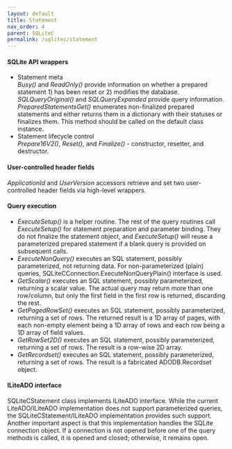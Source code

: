 ```yaml
---
layout: default
title: Statement
nav_order: 4
parent: SQLiteC
permalink: /sqlitec/statement
---
```


#### SQLite API wrappers

* Statement meta  
  *Busy()* and *ReadOnly()* provide information on whether a prepared statement 1) has been reset or 2) modifies the database.  
  *SQLQueryOriginal()* and *SQLQueryExpanded* provide query information.
  *PreparedStatementsGet()* enumerates non-finalized prepared statements and either returns them in a dictionary with their statuses or finalizes them. This method should be called on the default class instance.  
* Statement lifecycle control  
  *Prepare16V2()*, *Reset()*, and *Finalize()* - constructor, resetter, and destructor.  

#### User-controlled header fields

*ApplicationId* and *UserVersion* accessors retrieve and set two user-controlled header fields via high-level wrappers.

#### Query execution

* *ExecuteSetup()* is a helper routine. The rest of the query routines call *ExecuteSetup()* for statement preparation and parameter binding. They do not finalize the statement object, and *ExecuteSetup()* will reuse a parameterized prepared statement if a blank query is provided on subsequent calls.
* *ExecuteNonQuery()* executes an SQL statement, possibly parameterized, not returning data. For non-parameterized (plain) queries, SQLiteCConnection.ExecuteNonQueryPlain() interface is used.
* *GetScalar()* executes an SQL statement, possibly parameterized, returning a scalar value. The actual query may return more than one row/column, but only the first field in the first row is returned, discarding the rest.  
* *GetPagedRowSet()* executes an SQL statement, possibly parameterized, returning a set of rows. The returned result is a 1D array of pages, with each non-empty element being a 1D array of rows and each row being a 1D array of field values.
* *GetRowSet2D()* executes an SQL statement, possibly parameterized, returning a set of rows. The result is a row-wise 2D array.
* *GetRecordset()* executes an SQL statement, possibly parameterized, returning a set of rows. The result is a fabricated ADODB.Recordset object.

#### ILiteADO interface

SQLiteCStatement class implements ILiteADO interface. While the current LiteADO/ILiteADO implementation does not support parameterized queries, the SQLiteCStatement/ILiteADO implementation provides such support. Another important aspect is that this implementation handles the SQLite connection object. If a connection is not opened before one of the query methods is called, it is opened and closed; otherwise, it remains open.
